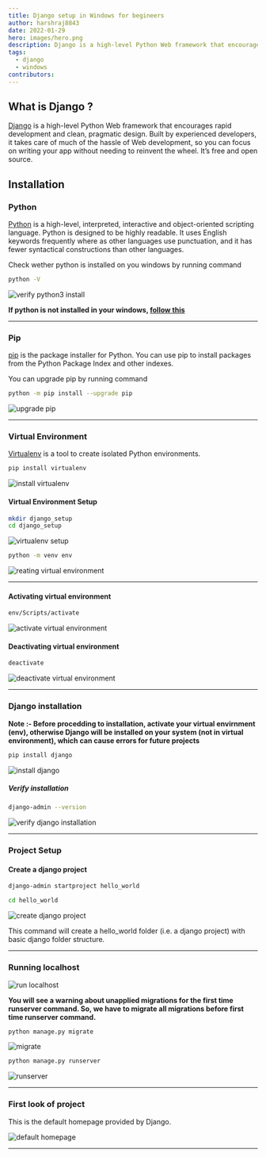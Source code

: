```yaml
---
title: Django setup in Windows for begineers
author: harshraj8843
date: 2022-01-29
hero: images/hero.png
description: Django is a high-level Python Web framework that encourages rapid development and clean, pragmatic design. Built by experienced developers, it takes care of much of the hassle of Web development, so you can focus on writing your app without needing to reinvent the wheel. It’s free and open source.
tags:
  - django
  - windows
contributors:
---
```


## What is Django ?

[Django](https://www.djangoproject.com/ "Django official site") is a high-level Python Web framework that encourages rapid development and clean, pragmatic design. Built by experienced developers, it takes care of much of the hassle of Web development, so you can focus on writing your app without needing to reinvent the wheel. It’s free and open source.

## Installation

### Python

[Python](https://www.python.org/ "Python official site") is a high-level, interpreted, interactive and object-oriented scripting language. Python is designed to be highly readable. It uses English keywords frequently where as other languages use punctuation, and it has fewer syntactical constructions than other languages.

Check wether python is installed on you windows by running command

```bash
python -V
```

![verify python3 install](images/1.png)

**If python is not installed in your windows, [follow this](https://codinasion.vercel.app/blog/how-to-install-python-in-windows)**

---

### Pip

[pip](https://pypi.org/project/pip/ "pip") is the package installer for Python. You can use pip to install packages from the Python Package Index and other indexes.

You can upgrade pip by running command

```bash
python -m pip install --upgrade pip
```

![upgrade pip](images/2.png)

---

### Virtual Environment

[Virtualenv](https://virtualenv.pypa.io/en/latest/#:~:text=virtualenv%20is%20a%20tool%20to,library%20under%20the%20venv%20module. "virtualenv") is a tool to create isolated Python environments.

```bash
pip install virtualenv
```

![install virtualenv](images/3.png)

#### Virtual Environment Setup

```bash
mkdir django_setup
cd django_setup
```

![virtualenv setup](images/4.png)

```bash
python -m venv env
```

![reating virtual environment](images/5.png)

---

#### Activating virtual environment

```bash
env/Scripts/activate
```

![activate virtual environment](images/6.png)

#### Deactivating virtual environment

```bash
deactivate
```

![deactivate virtual environment](images/7.png)

---

### Django installation

**Note :- Before procedding to installation, activate your virtual envirnment (env), otherwise Django will be installed on your system (not in virtual environment), which can cause errors for future projects**

```bash
pip install django
```

![install django](images/8.png)

##### Verify installation

```bash
django-admin --version
```

![verify django installation](images/9.png)

---

### Project Setup

#### Create a django project

```bash
django-admin startproject hello_world
```

```bash
cd hello_world
```

![create django project](images/10.png)

This command will create a hello_world folder (i.e. a django project) with basic django folder structure.

---

### Running localhost

![run localhost](images/12.png)

**You will see a warning about unapplied migrations for the first time runserver command. So, we have to migrate all migrations before first time runserver command.**

```bash
python manage.py migrate
```

![migrate](images/13.png)

```bash
python manage.py runserver
```

![runserver](images/15.png)

---

### First look of project

This is the default homepage provided by Django.

![default homepage](images/16.png)

---
